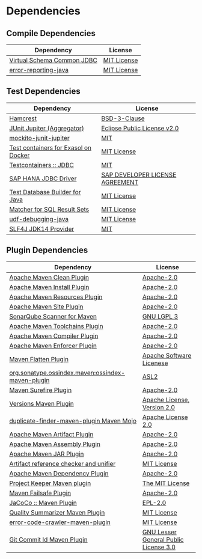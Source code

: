<!-- @formatter:off -->
# Dependencies

## Compile Dependencies

| Dependency                      | License          |
| ------------------------------- | ---------------- |
| [Virtual Schema Common JDBC][0] | [MIT License][1] |
| [error-reporting-java][2]       | [MIT License][3] |

## Test Dependencies

| Dependency                                 | License                               |
| ------------------------------------------ | ------------------------------------- |
| [Hamcrest][4]                              | [BSD-3-Clause][5]                     |
| [JUnit Jupiter (Aggregator)][6]            | [Eclipse Public License v2.0][7]      |
| [mockito-junit-jupiter][8]                 | [MIT][9]                              |
| [Test containers for Exasol on Docker][10] | [MIT License][11]                     |
| [Testcontainers :: JDBC][12]               | [MIT][13]                             |
| [SAP HANA JDBC Driver][14]                 | [SAP DEVELOPER LICENSE AGREEMENT][15] |
| [Test Database Builder for Java][16]       | [MIT License][17]                     |
| [Matcher for SQL Result Sets][18]          | [MIT License][19]                     |
| [udf-debugging-java][20]                   | [MIT License][21]                     |
| [SLF4J JDK14 Provider][22]                 | [MIT][23]                             |

## Plugin Dependencies

| Dependency                                              | License                                     |
| ------------------------------------------------------- | ------------------------------------------- |
| [Apache Maven Clean Plugin][24]                         | [Apache-2.0][25]                            |
| [Apache Maven Install Plugin][26]                       | [Apache-2.0][25]                            |
| [Apache Maven Resources Plugin][27]                     | [Apache-2.0][25]                            |
| [Apache Maven Site Plugin][28]                          | [Apache-2.0][25]                            |
| [SonarQube Scanner for Maven][29]                       | [GNU LGPL 3][30]                            |
| [Apache Maven Toolchains Plugin][31]                    | [Apache-2.0][25]                            |
| [Apache Maven Compiler Plugin][32]                      | [Apache-2.0][25]                            |
| [Apache Maven Enforcer Plugin][33]                      | [Apache-2.0][25]                            |
| [Maven Flatten Plugin][34]                              | [Apache Software Licenese][25]              |
| [org.sonatype.ossindex.maven:ossindex-maven-plugin][35] | [ASL2][36]                                  |
| [Maven Surefire Plugin][37]                             | [Apache-2.0][25]                            |
| [Versions Maven Plugin][38]                             | [Apache License, Version 2.0][25]           |
| [duplicate-finder-maven-plugin Maven Mojo][39]          | [Apache License 2.0][40]                    |
| [Apache Maven Artifact Plugin][41]                      | [Apache-2.0][25]                            |
| [Apache Maven Assembly Plugin][42]                      | [Apache-2.0][25]                            |
| [Apache Maven JAR Plugin][43]                           | [Apache-2.0][25]                            |
| [Artifact reference checker and unifier][44]            | [MIT License][45]                           |
| [Apache Maven Dependency Plugin][46]                    | [Apache-2.0][25]                            |
| [Project Keeper Maven plugin][47]                       | [The MIT License][48]                       |
| [Maven Failsafe Plugin][49]                             | [Apache-2.0][25]                            |
| [JaCoCo :: Maven Plugin][50]                            | [EPL-2.0][51]                               |
| [Quality Summarizer Maven Plugin][52]                   | [MIT License][53]                           |
| [error-code-crawler-maven-plugin][54]                   | [MIT License][55]                           |
| [Git Commit Id Maven Plugin][56]                        | [GNU Lesser General Public License 3.0][57] |

[0]: https://github.com/exasol/virtual-schema-common-jdbc/
[1]: https://github.com/exasol/virtual-schema-common-jdbc/blob/main/LICENSE
[2]: https://github.com/exasol/error-reporting-java/
[3]: https://github.com/exasol/error-reporting-java/blob/main/LICENSE
[4]: http://hamcrest.org/JavaHamcrest/
[5]: https://raw.githubusercontent.com/hamcrest/JavaHamcrest/master/LICENSE
[6]: https://junit.org/
[7]: https://www.eclipse.org/legal/epl-v20.html
[8]: https://github.com/mockito/mockito
[9]: https://opensource.org/licenses/MIT
[10]: https://github.com/exasol/exasol-testcontainers/
[11]: https://github.com/exasol/exasol-testcontainers/blob/main/LICENSE
[12]: https://java.testcontainers.org
[13]: http://opensource.org/licenses/MIT
[14]: https://help.sap.com/viewer/f1b440ded6144a54ada97ff95dac7adf/latest/en-US/434e2962074540e18c802fd478de86d6.html
[15]: https://tools.hana.ondemand.com/developer-license-3_2.txt
[16]: https://github.com/exasol/test-db-builder-java/
[17]: https://github.com/exasol/test-db-builder-java/blob/main/LICENSE
[18]: https://github.com/exasol/hamcrest-resultset-matcher/
[19]: https://github.com/exasol/hamcrest-resultset-matcher/blob/main/LICENSE
[20]: https://github.com/exasol/udf-debugging-java/
[21]: https://github.com/exasol/udf-debugging-java/blob/main/LICENSE
[22]: http://www.slf4j.org
[23]: https://opensource.org/license/mit
[24]: https://maven.apache.org/plugins/maven-clean-plugin/
[25]: https://www.apache.org/licenses/LICENSE-2.0.txt
[26]: https://maven.apache.org/plugins/maven-install-plugin/
[27]: https://maven.apache.org/plugins/maven-resources-plugin/
[28]: https://maven.apache.org/plugins/maven-site-plugin/
[29]: http://docs.sonarqube.org/display/PLUG/Plugin+Library/sonar-scanner-maven/sonar-maven-plugin
[30]: http://www.gnu.org/licenses/lgpl.txt
[31]: https://maven.apache.org/plugins/maven-toolchains-plugin/
[32]: https://maven.apache.org/plugins/maven-compiler-plugin/
[33]: https://maven.apache.org/enforcer/maven-enforcer-plugin/
[34]: https://www.mojohaus.org/flatten-maven-plugin/
[35]: https://sonatype.github.io/ossindex-maven/maven-plugin/
[36]: http://www.apache.org/licenses/LICENSE-2.0.txt
[37]: https://maven.apache.org/surefire/maven-surefire-plugin/
[38]: https://www.mojohaus.org/versions/versions-maven-plugin/
[39]: https://basepom.github.io/duplicate-finder-maven-plugin
[40]: http://www.apache.org/licenses/LICENSE-2.0.html
[41]: https://maven.apache.org/plugins/maven-artifact-plugin/
[42]: https://maven.apache.org/plugins/maven-assembly-plugin/
[43]: https://maven.apache.org/plugins/maven-jar-plugin/
[44]: https://github.com/exasol/artifact-reference-checker-maven-plugin/
[45]: https://github.com/exasol/artifact-reference-checker-maven-plugin/blob/main/LICENSE
[46]: https://maven.apache.org/plugins/maven-dependency-plugin/
[47]: https://github.com/exasol/project-keeper/
[48]: https://github.com/exasol/project-keeper/blob/main/LICENSE
[49]: https://maven.apache.org/surefire/maven-failsafe-plugin/
[50]: https://www.jacoco.org/jacoco/trunk/doc/maven.html
[51]: https://www.eclipse.org/legal/epl-2.0/
[52]: https://github.com/exasol/quality-summarizer-maven-plugin/
[53]: https://github.com/exasol/quality-summarizer-maven-plugin/blob/main/LICENSE
[54]: https://github.com/exasol/error-code-crawler-maven-plugin/
[55]: https://github.com/exasol/error-code-crawler-maven-plugin/blob/main/LICENSE
[56]: https://github.com/git-commit-id/git-commit-id-maven-plugin
[57]: http://www.gnu.org/licenses/lgpl-3.0.txt
